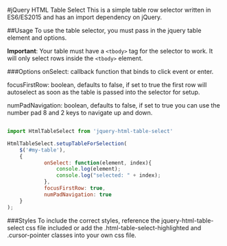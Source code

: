 #jQuery HTML Table Select
This is a simple table row selector written in ES6/ES2015 and has an import dependency on jQuery.

##Usage
To use the table selector, you must pass in the jquery table element and options. 

**Important**: Your table must have a ```<tbody>``` tag for the selector to work. It will only select rows inside the ```<tbody>``` element.

###Options
onSelect: callback function that binds to click event or enter.

focusFirstRow: boolean, defaults to false, if set to true the first row will autoselect as soon as the table is passed into the selector for setup.

numPadNavigation: boolean, defaults to false, if set to true you can use the number pad 8 and 2 keys to navigate up and down.

```javascript

import HtmlTableSelect from 'jquery-html-table-select'

HtmlTableSelect.setupTableForSelection(
    $('#my-table'), 
    {
            onSelect: function(element, index){
                console.log(element);
                console.log("selected: " + index);
            },
            focusFirstRow: true,
            numPadNavigation: true
    }
);

```

###Styles
To include the correct styles, reference the jquery-html-table-select css file included or add the .html-table-select-highlighted and .cursor-pointer classes into your own css file.
